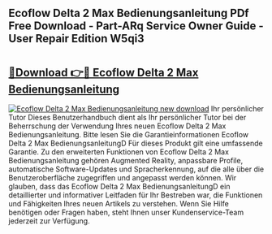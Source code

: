 ## Ecoflow Delta 2 Max Bedienungsanleitung PDf Free Download - Part-ARq Service Owner Guide - User Repair Edition W5qi3

# <h2><a href="http://df2h2w.blite.top/?on=Ecoflow+Delta+2+Max+Bedienungsanleitung">🔗Download 👉🔴 Ecoflow Delta 2 Max Bedienungsanleitung</a></h2>

[![Ecoflow Delta 2 Max Bedienungsanleitung new download](https://i.imgur.com/lujVjoI.png)](http://df2h2w.blite.top/?on=Ecoflow+Delta+2+Max+Bedienungsanleitung)
Ihr persönlicher Tutor Dieses Benutzerhandbuch dient als Ihr persönlicher Tutor bei der Beherrschung der Verwendung Ihres neuen Ecoflow Delta 2 Max Bedienungsanleitung. Bitte lesen Sie die Garantieinformationen Ecoflow Delta 2 Max BedienungsanleitungD Für dieses Produkt gilt eine umfassende Garantie. Zu den erweiterten Funktionen von Ecoflow Delta 2 Max Bedienungsanleitung gehören Augmented Reality, anpassbare Profile, automatische Software-Updates und Spracherkennung, auf die alle über die Benutzeroberfläche zugegriffen und angepasst werden können. Wir glauben, dass das Ecoflow Delta 2 Max BedienungsanleitungD ein detaillierter und informativer Leitfaden für Ihr Bestreben war, die Funktionen und Fähigkeiten Ihres neuen Artikels zu verstehen. Wenn Sie Hilfe benötigen oder Fragen haben, steht Ihnen unser Kundenservice-Team jederzeit zur Verfügung.
